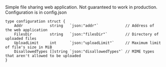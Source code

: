 Simple file sharing web application. Not guaranteed to work in production.
Configuration is in config.json
```
type configuration struct {
	Addr            string   `json:"addr"`            // Address of the web application
	FilesDir        string   `json:"filesDir"`        // Directory of uploaded files
	UploadLimit     int      `json:"uploadLimit"`     // Maximum limit of file's size in MiB
	DisallowedTypes []string `json:"disallowedTypes"` // MIME types that aren't allowed to be uploaded
}
```